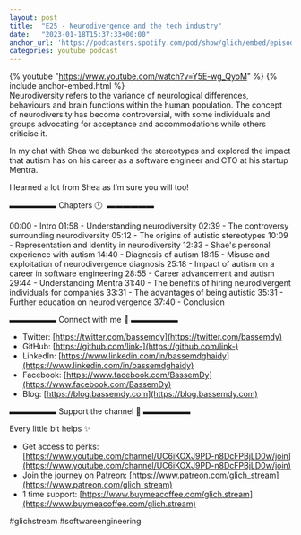 ```yaml
---
layout: post
title:  "E25 - Neurodivergence and the tech industry"
date:   "2023-01-18T15:37:33+00:00"
anchor_url: 'https://podcasters.spotify.com/pod/show/glich/embed/episodes/E25---Neurodivergence-and-the-tech-industry-e1tilou/a-a96fuou'
categories: youtube podcast
---
```

{% youtube  "https://www.youtube.com/watch?v=Y5E-wg_QyoM" %}
{% include anchor-embed.html %}
<br />
Neurodiversity refers to the variance of neurological differences, behaviours and brain functions within the human population. The concept of neurodiversity has become controversial, with some individuals and groups advocating for acceptance and accommodations while others criticise it. 

In my chat with Shea we debunked the stereotypes and explored the impact that autism has on his career as a software engineer and CTO at his startup Mentra. 

I learned a lot from Shea as I’m sure you will too!

▬▬▬▬▬▬ Chapters 🕐  ▬▬▬▬▬▬

00:00 - Intro
01:58 - Understanding neurodiversity
02:39 - The controversy surrounding neurodiversity
05:12 - The origins of autistic stereotypes
10:09 - Representation and identity in neurodiversity
12:33 - Shae's personal experience with autism
14:40 - Diagnosis of autism
18:15 - Misuse and exploitation of neurodivergence diagnosis
25:18 - Impact of autism on a career in software engineering
28:55 - Career advancement and autism
29:44 - Understanding Mentra
31:40 - The benefits of hiring neurodivergent individuals for companies
33:31 - The advantages of being autistic
35:31 - Further education on neurodivergence
37:40 - Conclusion

▬▬▬▬▬▬ Connect with me 👋 ▬▬▬▬▬▬

- Twitter: [https://twitter.com/bassemdy](https://twitter.com/bassemdy)
- GitHub: [https://github.com/link-](https://github.com/link-)
- LinkedIn: [https://www.linkedin.com/in/bassemdghaidy](https://www.linkedin.com/in/bassemdghaidy)
- Facebook: [https://www.facebook.com/BassemDy](https://www.facebook.com/BassemDy)
- Blog: [https://blog.bassemdy.com](https://blog.bassemdy.com)

▬▬▬▬▬▬ Support the channel 💜 ▬▬▬▬▬▬

Every little bit helps ✨
- Get access to perks: [https://www.youtube.com/channel/UC6iKOXJ9PD-n8DcFPBjLD0w/join](https://www.youtube.com/channel/UC6iKOXJ9PD-n8DcFPBjLD0w/join)
- Join the journey on Patreon: [https://www.patreon.com/glich_stream](https://www.patreon.com/glich_stream)
- 1 time support: [https://www.buymeacoffee.com/glich.stream](https://www.buymeacoffee.com/glich.stream)

#glichstream #softwareengineering
